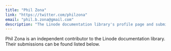 ```yaml
---
title: "Phil Zona"
link: "https://twitter.com/philzona"
email: "phil.b.zona@gmail.com"
description: "The Linode documentation library's profile page and submission listing for Phil Zona"
---
```


Phil Zona is an independent contributor to the Linode documentation library. Their submissions can be found listed below.